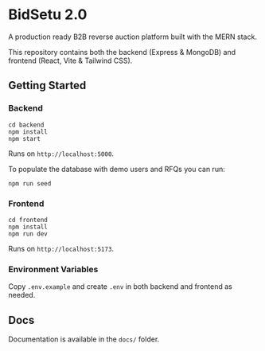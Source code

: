 # BidSetu 2.0

A production ready B2B reverse auction platform built with the MERN stack.

This repository contains both the backend (Express & MongoDB) and frontend (React, Vite & Tailwind CSS).

## Getting Started

### Backend
```
cd backend
npm install
npm start
```
Runs on `http://localhost:5000`.

To populate the database with demo users and RFQs you can run:
```
npm run seed
```

### Frontend
```
cd frontend
npm install
npm run dev
```
Runs on `http://localhost:5173`.

### Environment Variables
Copy `.env.example` and create `.env` in both backend and frontend as needed.

## Docs
Documentation is available in the `docs/` folder.
